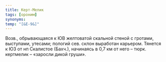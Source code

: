 ```yaml
---
title: Керт-Мелик
tags: [ороним]
synonyms:
temp: "[&Е-9&]"
---
```


Возв., обрывающаяся к ЮВ желтоватой скальной стеной с гротами, выступами,
утесами; пологий сев. склон выработан карьером. Тянется к ЮЗ от нп Скалистое
(Бахч.), начинаясь в 0,7 км от него – тюрк. кертмелик – «заросли дикой груши».
